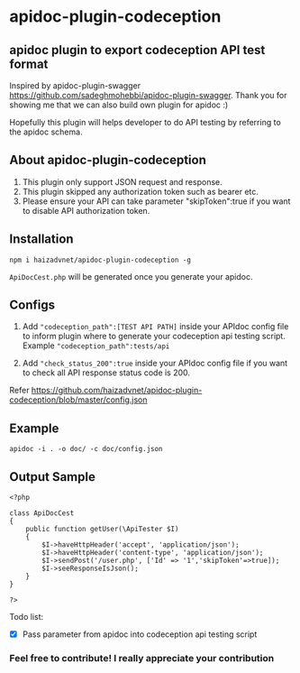 # apidoc-plugin-codeception
## apidoc plugin to export codeception API test format

Inspired by apidoc-plugin-swagger
https://github.com/sadeghmohebbi/apidoc-plugin-swagger. Thank you for showing me that we can also build own plugin for apidoc :)


Hopefully this plugin will helps developer to do API testing by referring to the apidoc schema.

## About apidoc-plugin-codeception

1. This plugin only support JSON request and response.
2. This plugin skipped any authorization token such as bearer etc.
3. Please ensure your API can take parameter "skipToken":true if you want to disable API authorization token.

## Installation
```
npm i haizadvnet/apidoc-plugin-codeception -g
```

```ApiDocCest.php``` will be generated once you generate your apidoc.

## Configs
1. Add ```"codeception_path":[TEST API PATH]``` inside your APIdoc config file to inform plugin where to generate your codeception api testing script. Example ```"codeception_path":tests/api```

2. Add ```"check_status_200":true``` inside your APIdoc config file if you want to check all API response status code is 200.

Refer https://github.com/haizadvnet/apidoc-plugin-codeception/blob/master/config.json

## Example
```
apidoc -i . -o doc/ -c doc/config.json
```

## Output Sample
```
<?php

class ApiDocCest
{
    public function getUser(\ApiTester $I)
    {
        $I->haveHttpHeader('accept', 'application/json');
        $I->haveHttpHeader('content-type', 'application/json');
        $I->sendPost('/user.php', ['Id' => '1','skipToken'=>true]);
        $I->seeResponseIsJson();
    }
}

?>
```

Todo list:
- [x] Pass parameter from apidoc into codeception api testing script

### Feel free to contribute! I really appreciate your contribution
